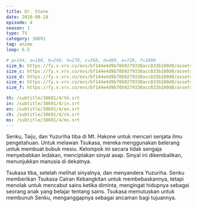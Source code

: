 ```yaml
---
title: Dr. Stone
date: 2010-08-10
episode: 4
season: 1
type: TV
category: 38691
tag: anime
loop: 6.5

# g=144, a=180, b=240, h=270, c=360, d=480, e=720, f=1080
size_b: https://fy.v.vrv.co/evs/bf144e4d9b78b9279338acc833b180d8/assets/3e60dd80c6ac985b8bfb4809edaae404_3698125.mp4
size_c: https://fy.v.vrv.co/evs/bf144e4d9b78b9279338acc833b180d8/assets/3e60dd80c6ac985b8bfb4809edaae404_3698124.mp4
size_d: https://fy.v.vrv.co/evs/bf144e4d9b78b9279338acc833b180d8/assets/3e60dd80c6ac985b8bfb4809edaae404_3698126.mp4
size_e: https://fy.v.vrv.co/evs/bf144e4d9b78b9279338acc833b180d8/assets/3e60dd80c6ac985b8bfb4809edaae404_3698127.mp4
size_f: https://fy.v.vrv.co/evs/bf144e4d9b78b9279338acc833b180d8/assets/3e60dd80c6ac985b8bfb4809edaae404_3698128.mp4

th: /subtitle/38691/4/th.srt
in: /subtitle/38691/4/in.srt
en: /subtitle/38691/4/en.srt
ch: /subtitle/38691/4/ch.srt
ms: /subtitle/38691/4/ms.srt
---
```

Senku, Taiju, dan Yuzuriha tiba di Mt. Hakone untuk mencari senjata ilmu pengetahuan. Untuk melawan Tsukasa, mereka menggunakan belerang untuk membuat bubuk mesiu. Kelompok ini secara tidak sengaja menyebabkan ledakan, menciptakan sinyal asap. Sinyal ini dikembalikan, menunjukkan manusia di dekatnya.

Tsukasa tiba, setelah melihat sinyalnya, dan menyandera Yuzuriha. Senku memberikan Tsukasa Cairan Kebangkitan untuk membebaskannya, tetapi menolak untuk mencabut sains ketika diminta, mengingat hidupnya sebagai seorang anak yang belajar tentang sains. Tsukasa memutuskan untuk membunuh Senku, menganggapnya sebagai ancaman bagi tujuannya.
